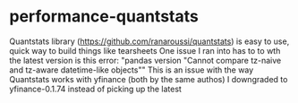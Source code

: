 # performance-quantstats
Quantstats library (https://github.com/ranaroussi/quantstats) is easy to use, quick way to build things like tearsheets
One issue I ran into has to to wth the latest version is this error:
"pandas version "Cannot compare tz-naive and tz-aware datetime-like objects""
This is an issue with the way Quantstats works with yfinance (both by the same authos)
I downgraded to yfinance-0.1.74 instead of picking up the latest

